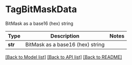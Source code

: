 # TagBitMaskData

BitMask as a base16 (hex) string

Type | Description | Notes
------------- | ------------- | -------------
**str** | BitMask as a base16 (hex) string | 

[[Back to Model list]](../README.md#documentation-for-models) [[Back to API list]](../README.md#documentation-for-api-endpoints) [[Back to README]](../README.md)

